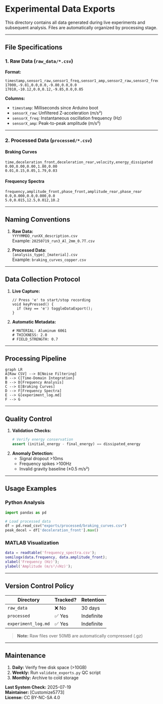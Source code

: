 # Experimental Data Exports


This directory contains all data generated during live experiments and subsequent analysis. Files are automatically organized by processing stage.

---

## File Specifications

### 1. Raw Data (`raw_data/*.csv`)
**Format:**
```csv
timestamp,sensor1_raw,sensor1_freq,sensor1_amp,sensor2_raw,sensor2_freq,sensor2_amp
17000,-9.81,0.0,0.0,-9.80,0.0,0.0
17010,-10.12,0.0,0.12,-9.85,0.0,0.05
```

**Columns:**
- `timestamp`: Milliseconds since Arduino boot
- `sensorX_raw`: Unfiltered Z-acceleration (m/s²)
- `sensorX_freq`: Instantaneous oscillation frequency (Hz)
- `sensorX_amp`: Peak-to-peak amplitude (m/s²)

---

### 2. Processed Data (`processed/*.csv`)
#### Braking Curves
```csv
time,deceleration_front,deceleration_rear,velocity,energy_dissipated
0.00,0.00,0.00,1.80,0.00
0.01,0.15,0.05,1.79,0.03
```

#### Frequency Spectra  
```csv
frequency,amplitude_front,phase_front,amplitude_rear,phase_rear
0.0,0.000,0.0,0.000,0.0
5.0,0.015,12.5,0.012,10.2
```

---

## Naming Conventions
1. **Raw Data:**  
   `YYYYMMDD_runXX_description.csv`  
   Example: `20250719_run3_Al_2mm_0.7T.csv`

2. **Processed Data:**  
   `[analysis_type]_[material].csv`  
   Example: `braking_curves_copper.csv`

---

## Data Collection Protocol
1. **Live Capture:**
   ```processing
   // Press 'e' to start/stop recording
   void keyPressed() {
     if (key == 'e') toggleDataExport();
   }
   ```
2. **Automatic Metadata:**
   ```csv
   # MATERIAL: Aluminum 6061
   # THICKNESS: 2.0
   # FIELD_STRENGTH: 0.7
   ```

---

## Processing Pipeline
```mermaid
graph LR
A[Raw CSV] --> B[Noise Filtering]
B --> C[Time-Domain Integration]
B --> D[Frequency Analysis]
C --> E[Braking Curves]
D --> F[Frequency Spectra]
E --> G[experiment_log.md]
F --> G
```

---

## Quality Control
1. **Validation Checks:**
   ```python
   # Verify energy conservation
   assert (initial_energy - final_energy) == dissipated_energy
   ```
2. **Anomaly Detection:**
   - Signal dropout >10ms
   - Frequency spikes >100Hz
   - Invalid gravity baseline (±0.5 m/s²)

---

## Usage Examples

### Python Analysis
```python
import pandas as pd

# Load processed data
df = pd.read_csv("exports/processed/braking_curves.csv")
peak_decel = df['deceleration_front'].max()
```

### MATLAB Visualization
```matlab
data = readtable('frequency_spectra.csv');
semilogx(data.frequency, data.amplitude_front);
xlabel('Frequency (Hz)'); 
ylabel('Amplitude (m/s²/√Hz)');
```

---

## Version Control Policy
| Directory | Tracked? | Retention |
|-----------|----------|-----------|
| `raw_data` | ❌ No | 30 days |
| `processed` | ✅ Yes | Indefinite |
| `experiment_log.md` | ✅ Yes | Indefinite |

> **Note:** Raw files over 50MB are automatically compressed (.gz)

---

## Maintenance
1. **Daily:** Verify free disk space (>10GB)
2. **Weekly:** Run `validate_exports.py` QC script
3. **Monthly:** Archive to cold storage

**Last System Check:** 2025-07-19  
**Maintainer:** [Customize5773]  
**License:** CC BY-NC-SA 4.0
